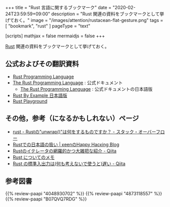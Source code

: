 +++
title = "Rust 言語に関するブックマーク"
date =  "2020-02-24T23:59:59+09:00"
description = "Rust 関連の資料をブックマークとして挙げておく。"
image = "/images/attention/rustacean-flat-gesture.png"
tags = [ "bookmark", "rust" ]
pageType = "text"

[scripts]
  mathjax = false
  mermaidjs = false
+++

[Rust] 関連の資料をブックマークとして挙げておく。

## 公式およびその翻訳資料

- [Rust Programming Language](https://www.rust-lang.org/)
- [The Rust Programming Language](https://doc.rust-lang.org/book/) : 公式ドキュメント
    - [The Rust Programming Language](https://doc.rust-jp.rs/book/second-edition/) : 公式ドキュメントの日本語版
- [Rust By Example 日本語版](https://doc.rust-jp.rs/rust-by-example-ja/)
- [Rust Playground](https://play.rust-lang.org/)

## その他，参考（になるかもしれない）ページ

- [rust - Rustの"unwrap()"は何をするものですか？ - スタック・オーバーフロー](https://ja.stackoverflow.com/questions/1730/rust%E3%81%AEunwrap%E3%81%AF%E4%BD%95%E3%82%92%E3%81%99%E3%82%8B%E3%82%82%E3%81%AE%E3%81%A7%E3%81%99%E3%81%8B)
- [Rustでの日本語の扱い | κeenのHappy Hacκing Blog](https://keens.github.io/blog/2015/12/13/rustdenonihongonoatsukai/)
- [Rustのイテレータの網羅的かつ大雑把な紹介 - Qiita](https://qiita.com/lo48576/items/34887794c146042aebf1)
- [Rust についてのメモ](https://exoskeleton.dev/proglang/rust/)
- [Rust の標準入出力は(何も考えないで使うと)遅い - Qiita](https://qiita.com/tubo28/items/41eeb0dfa1ebbccb1ddc)

[Rust]: https://www.rust-lang.org/ "Rust Programming Language"

## 参考図書

{{% review-paapi "4048930702" %}} <!-- プログラミング言語Rust 公式ガイド -->
{{% review-paapi "4873118557" %}} <!-- プログラミングRust -->
{{% review-paapi "B07QVQ7RDG" %}} <!-- 実践Rust入門 -->
